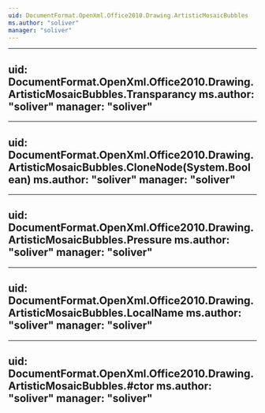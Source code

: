 ```yaml
---
uid: DocumentFormat.OpenXml.Office2010.Drawing.ArtisticMosaicBubbles
ms.author: "soliver"
manager: "soliver"
---
```


---
uid: DocumentFormat.OpenXml.Office2010.Drawing.ArtisticMosaicBubbles.Transparancy
ms.author: "soliver"
manager: "soliver"
---

---
uid: DocumentFormat.OpenXml.Office2010.Drawing.ArtisticMosaicBubbles.CloneNode(System.Boolean)
ms.author: "soliver"
manager: "soliver"
---

---
uid: DocumentFormat.OpenXml.Office2010.Drawing.ArtisticMosaicBubbles.Pressure
ms.author: "soliver"
manager: "soliver"
---

---
uid: DocumentFormat.OpenXml.Office2010.Drawing.ArtisticMosaicBubbles.LocalName
ms.author: "soliver"
manager: "soliver"
---

---
uid: DocumentFormat.OpenXml.Office2010.Drawing.ArtisticMosaicBubbles.#ctor
ms.author: "soliver"
manager: "soliver"
---
